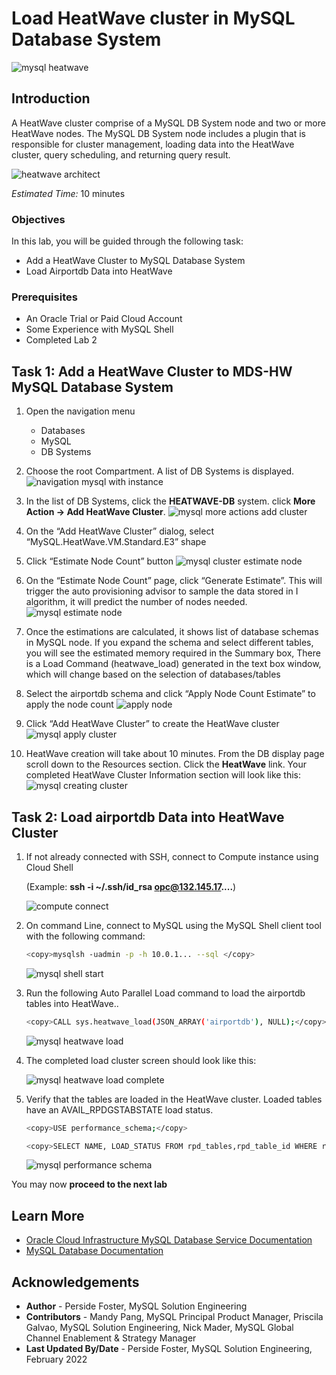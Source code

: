 # Load HeatWave cluster in MySQL Database System

![mysql heatwave](./images/mysql-heatwave-logo.jpg "mysql heatwave")

## Introduction

A HeatWave cluster comprise of a MySQL DB System node and two or more HeatWave nodes. The MySQL DB System node includes a plugin that is responsible for cluster management, loading data into the HeatWave cluster, query scheduling, and returning query result.

![heatwave architect](./images/mysql-heatwave-architecture.png "heatwave architect ")

_Estimated Time:_ 10 minutes

[//]:    [](youtube:OzqCt3XATto)

### Objectives

In this lab, you will be guided through the following task:

- Add a HeatWave Cluster to MySQL Database System
- Load Airportdb Data into HeatWave

### Prerequisites

- An Oracle Trial or Paid Cloud Account
- Some Experience with MySQL Shell
- Completed Lab 2

## Task 1: Add a HeatWave Cluster to MDS-HW MySQL Database System

1. Open the navigation menu  
    - Databases
    - MySQL
    - DB Systems
2. Choose the root Compartment. A list of DB Systems is displayed.
    ![navigation mysql with instance](./images/navigation-mysql-with-instance.png "navigation mysql with instance")

3. In the list of DB Systems, click the **HEATWAVE-DB** system. click **More Action ->  Add HeatWave Cluster**.
    ![mysql more actions add cluster](./images/mysql-more-actions-add-cluster.png " mysql more actions add cluster")

4. On the “Add HeatWave Cluster” dialog, select “MySQL.HeatWave.VM.Standard.E3” shape
5. Click “Estimate Node Count” button
    ![mysql cluster estimate node](./images/mysql-cluster-estimate-node.png "mysql cluster estimate node ")

6. On the “Estimate Node Count” page, click “Generate Estimate”. This will trigger the auto
provisioning advisor to sample the data stored in I
algorithm, it will predict the number of nodes needed.
    ![mysql estimate node](./images/mysql-estimate-node.png "mysql estimate node ")

7. Once the estimations are calculated, it shows list of database schemas in MySQL node. If you expand the schema and select different tables, you will see the estimated memory required in the Summary box, There is a Load Command (heatwave_load) generated in the text box window, which will change based on the selection of databases/tables
8. Select the airportdb schema and click “Apply Node Count Estimate” to apply the node count
    ![apply node](./images/mysql-apply-node.png "apply node")

9. Click “Add HeatWave Cluster” to create the HeatWave cluster
    ![mysql apply cluster](./images/mysql-apply-cluster.png " mysql apply cluster")

10. HeatWave creation will take about 10 minutes. From the DB display page scroll down to the Resources section. Click the **HeatWave** link. Your completed HeatWave Cluster Information section will look like this:
    ![mysql creating cluster](./images/mysql-creating-cluster.png "mysql creating cluster ")

## Task 2: Load airportdb Data into HeatWave Cluster

1. If not already connected with SSH, connect to Compute instance using Cloud Shell

    (Example: **ssh -i ~/.ssh/id_rsa opc@132.145.17....**)

    ![compute connect](./images/compute-connect.png "compute connect ")

2. On command Line, connect to MySQL using the MySQL Shell client tool with the following command:

     ```bash
    <copy>mysqlsh -uadmin -p -h 10.0.1... --sql </copy>
    ```

    ![mysql shell start](./images/mysql-shell-start.png "mysql shell start ")

3. Run the following Auto Parallel Load command to load the airportdb tables into HeatWave..

     ```bash
    <copy>CALL sys.heatwave_load(JSON_ARRAY('airportdb'), NULL);</copy>
    ```

    ![mysql heatwave load](./images/mysql-heatwave-load.png "mysql heatwave load ")

4. The completed load cluster screen should look like this:

    ![mysql heatwave load complete](./images/mysql-heatwave-load-complete.png "mysql heatwave load complete ")

5.	Verify that the tables are loaded in the HeatWave cluster. Loaded tables have an AVAIL_RPDGSTABSTATE load status.

     ```bash
    <copy>USE performance_schema;</copy>
    ```

     ```bash
    <copy>SELECT NAME, LOAD_STATUS FROM rpd_tables,rpd_table_id WHERE rpd_tables.ID = rpd_table_id.ID;</copy>
    ```

    ![mysql performance schema](./images/mysql-performance-schema.png "mysql performance schema ")

You may now **proceed to the next lab**

## Learn More

- [Oracle Cloud Infrastructure MySQL Database Service Documentation ](https://docs.cloud.oracle.com/en-us/iaas/MySQL-database)
- [MySQL Database Documentation](https://www.MySQL.com)



## Acknowledgements

- **Author** - Perside Foster, MySQL Solution Engineering
- **Contributors** - Mandy Pang, MySQL Principal Product Manager,  Priscila Galvao, MySQL Solution Engineering, Nick Mader, MySQL Global Channel Enablement & Strategy Manager
- **Last Updated By/Date** - Perside Foster, MySQL Solution Engineering, February 2022
